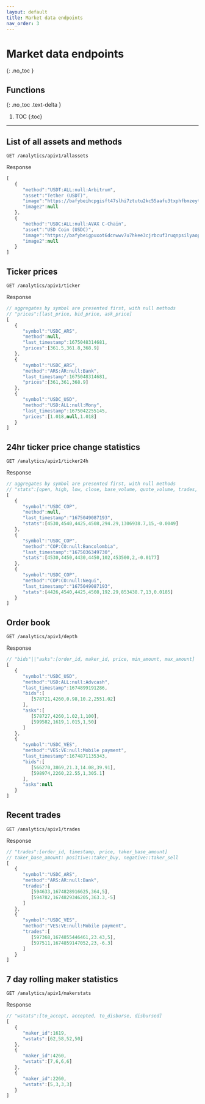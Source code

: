 ```yaml
---
layout: default
title: Market data endpoints
nav_order: 3
---
```


# Market data endpoints
{: .no_toc }



## Functions
{: .no_toc .text-delta }

1. TOC
{:toc}


---


## List of all assets and methods

`GET /analytics/apiv1/allassets`

Response

```js
[
   {
      "method":"USDT:ALL:null:Arbitrum",
      "asset":"Tether (USDT)",
      "image":"https://bafybeihcpgisft47slhi7ztutu2kc55aafu3txphfbmzeyt35cc2fknnhi.ipfs.w3s.link/Arbitrum.png",
      "image2":null
   },
   {
      "method":"USDC:ALL:null:AVAX C-Chain",
      "asset":"USD Coin (USDC)",
      "image":"https://bafybeigpuxot6dcnwwv7u7hkee3cjrbcuf3ruqnpsilyaopucmc4pnzdje.ipfs.w3s.link/AVAX%20C-Chain.png",
      "image2":null
   }
]
```

## Ticker prices

`GET /analytics/apiv1/ticker`

Response

```js
// aggregates by symbol are presented first, with null methods
// "prices":[last_price, bid_price, ask_price]
[
   {
      "symbol":"USDC_ARS",
      "method":null,
      "last_timestamp":1675048314681,
      "prices":[361.5,361.8,368.9]
   },
   {
      "symbol":"USDC_ARS",
      "method":"ARS:AR:null:Bank",
      "last_timestamp":1675048314681,
      "prices":[361,361,368.9]
   },
   {
      "symbol":"USDC_USD",
      "method":"USD:ALL:null:Mony",
      "last_timestamp":1675042255145,
      "prices":[1.018,null,1.018]
   }
]
```

## 24hr ticker price change statistics

`GET /analytics/apiv1/ticker24h`

Response

```js
// aggregates by symbol are presented first, with null methods
// "stats":[open, high, low, close, base_volume, quote_volume, trades, price_change_pct]
[
   {
      "symbol":"USDC_COP",
      "method":null,
      "last_timestamp":"1675049087193",
      "stats":[4530,4540,4425,4508,294.29,1306938.7,15,-0.0049]
   },
   {
      "symbol":"USDC_COP",
      "method":"COP:CO:null:Bancolombia",
      "last_timestamp":"1675036349730",
      "stats":[4530,4450,4430,4450,102,453500,2,-0.0177]
   },
   {
      "symbol":"USDC_COP",
      "method":"COP:CO:null:Nequi",
      "last_timestamp":"1675049087193",
      "stats":[4426,4540,4425,4508,192.29,853438.7,13,0.0185]
   }
]
```

## Order book

`GET /analytics/apiv1/depth`

Response
```js
// "bids"||"asks":[order_id, maker_id, price, min_amount, max_amount]
[
   {
      "symbol":"USDC_USD",
      "method":"USD:ALL:null:Advcash",
      "last_timestamp":1674899191286,
      "bids":[
         [578721,4260,0.98,10.2,2551.02]
      ],
      "asks":[
         [578727,4260,1.02,1,100],
         [599582,1619,1.015,1,50]
      ]
   },
   {
      "symbol":"USDC_VES",
      "method":"VES:VE:null:Mobile payment",
      "last_timestamp":1674871135343,
      "bids":[
         [566270,3869,21.3,14.08,39.91],
         [598974,2260,22.55,1,305.1]
      ],
      "asks":null
   }
]
```

## Recent trades

`GET /analytics/apiv1/trades`

Response
```js
// "trades":[order_id, timestamp, price, taker_base_amount]
// taker_base_amount: positive::taker_buy, negative::taker_sell
[
   {
      "symbol":"USDC_ARS",
      "method":"ARS:AR:null:Bank",
      "trades":[
         [594633,1674828916625,364,5],
         [594782,1674829346205,363.3,-5]
      ]
   },
   {
      "symbol":"USDC_VES",
      "method":"VES:VE:null:Mobile payment",
      "trades":[
         [597368,1674855446461,23.43,5],
         [597511,1674859147052,23,-6.3]
      ]
   }
]
```

## 7 day rolling maker statistics

`GET /analytics/apiv1/makerstats`

Response
```js
// "wstats":[to_accept, accepted, to_disburse, disbursed]
[  
   {
      "maker_id":1619,
      "wstats":[62,58,52,50]
   },
   {
      "maker_id":4260,
      "wstats":[7,6,6,6]
   },
   {
      "maker_id":2260,
      "wstats":[5,3,3,3]
   }
]
```